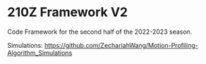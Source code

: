 # 210Z Framework V2
Code Framework for the second half of the 2022-2023 season.

Simulations: https://github.com/ZechariahWang/Motion-Profiling-Algorithm_Simulations
